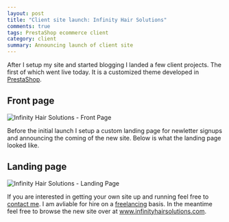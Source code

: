 ```yaml
---
layout: post
title: "Client site launch: Infinity Hair Solutions"
comments: true
tags: PrestaShop ecommerce client
category: client
summary: Announcing launch of client site
---
```


After I setup my site and started blogging I landed a few client projects. The first of which went live today. It is a customized theme developed in [PrestaShop](http://www.prestashop.com/ "PrestaShop").

## Front page
<img class="client-image" src="http://cdn.utopianconcept.com/clients/ihs/front_page.png" alt="Infinity Hair Solutions - Front Page">

Before the initial launch I setup a custom landing page for newletter signups and announcing the coming of the new site. Below is what the landing page looked like.

## Landing page
<img class="client-image" src="http://cdn.utopianconcept.com/clients/ihs/landing_page.png" alt="Infinity Hair Solutions - Landing Page">

If you are interested in getting your own site up and running feel free to [contact me](http://utopianconcept.com/contact/ "Contact Me"). I am avliable for hire on a [freelancing](http://utopianconcept.com/freelance/ "Freelancing Information") basis. In the meantime feel free to browse the new site over at <a href="www.infinityhairsolutions.com" title="Infinity Hair Solutions" target="_blank">www.infinityhairsolutions.com</a>.
